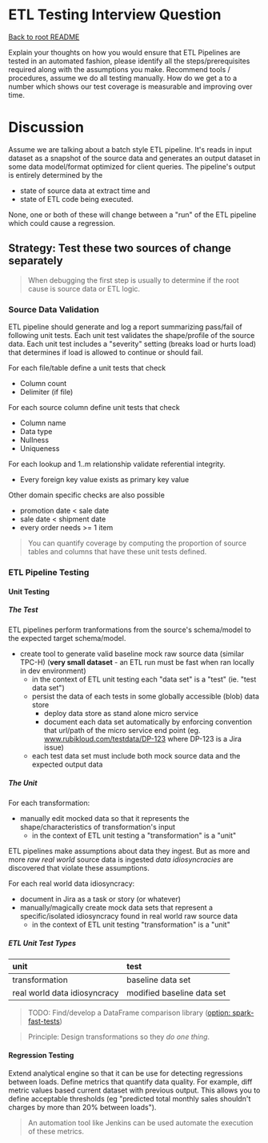 # ETL Testing Interview Question

[Back to root README](../../../../../../README.md)

Explain your thoughts on how you would ensure that ETL Pipelines are tested in an automated fashion, please identify all the steps/prerequisites required along with the assumptions you make. Recommend tools / procedures, assume we do all testing manually. How do we get a to a number which shows our test coverage is measurable and improving over time.

# Discussion

Assume we are talking about a batch style ETL pipeline. It's reads in input dataset as a snapshot of the source data and generates an output dataset in some data model/format optimized for client queries.
The pipeline's output is entirely determined by the
- state of source data at extract time and
- state of ETL code being executed.
 
None, one or both of these will change between a "run" of the ETL pipeline which could cause a regression.

## Strategy: Test these two sources of change separately

> When debugging the first step is usually to determine if the root cause is source data or ETL logic.

### Source Data Validation

ETL pipeline should generate and log a report summarizing pass/fail of following unit tests. Each unit test validates the shape/profile of the source data. Each unit test includes a "severity" setting (breaks load or hurts load) that determines if load is allowed to continue or should fail.

For each file/table define a unit tests that check 
- Column count
- Delimiter (if file)

For each source column define unit tests that check
- Column name
- Data type 
- Nullness
- Uniqueness

For each lookup and 1..m relationship validate referential integrity.
- Every foreign key value exists as primary key value

Other domain specific checks are also possible
- promotion date < sale date
- sale date < shipment date
- every order needs >= 1 item

> You can quantify coverage by computing the proportion of source tables and columns that have these unit tests defined.

### ETL Pipeline Testing

#### Unit Testing

##### The Test

ETL pipelines perform tranformations from the source's schema/model to the expected target schema/model.
- create tool to generate valid baseline mock raw source data (similar TPC-H) (**very small dataset** - an ETL run must be fast when ran locally in dev environment)
    - in the context of ETL unit testing each "data set" is a "test" (ie. "test data set")
    - persist the data of each tests in some globally accessible (blob) data store
        - deploy data store as stand alone micro service
        - document each data set automatically by enforcing convention that url/path of the micro service end point (eg. www.rubikloud.com/testdata/DP-123 where DP-123 is a Jira issue)
    - each test data set must include both mock source data and the expected output data

##### The Unit

For each transformation:
- manually edit mocked data so that it represents the shape/characteristics of transformation's input
    - in the context of ETL unit testing a "transformation" is a "unit"

ETL pipelines make assumptions about data they ingest.  But as more and more *raw real world* source data is ingested *data idiosyncracies* are discovered that violate these assumptions.

For each real world data idiosyncracy:
- document in Jira as a task or story (or whatever)
- manually/magically create mock data sets that represent a specific/isolated idiosyncracy found in real world raw source data
    - in the context of ETL unit testing "transformation" is a "unit"

##### ETL Unit Test Types  

|unit|test|
|:--|:---|
|transformation|baseline data set|
|real world data idiosyncracy|modified baseline data set|

> TODO: Find/develop a DataFrame comparison library ([option: spark-fast-tests](https://github.com/MrPowers/spark-fast-tests))

> Principle: Design transformations so they *do one thing*.

#### Regression Testing

Extend analytical engine so that it can be use for detecting regressions between loads.
Define metrics that quantify data quality. For example, diff metric values based current dataset with previous output.  This allows you to define acceptable thresholds (eg "predicted total monthly sales shouldn't charges by more than 20% between loads"). 
 
> An automation tool like Jenkins can be used automate the execution of these metrics.